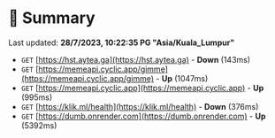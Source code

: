 # 📖 Summary
Last updated: **28/7/2023, 10:22:35 PG "Asia/Kuala_Lumpur"**

- `GET` [https://hst.aytea.ga](https://hst.aytea.ga) - **Down** (143ms)
- `GET` [https://memeapi.cyclic.app/gimme](https://memeapi.cyclic.app/gimme) - **Up** (1047ms)
- `GET` [https://memeapi.cyclic.app](https://memeapi.cyclic.app) - **Up** (995ms)
- `GET` [https://klik.ml/health](https://klik.ml/health) - **Down** (376ms)
- `GET` [https://dumb.onrender.com](https://dumb.onrender.com) - **Up** (5392ms)
